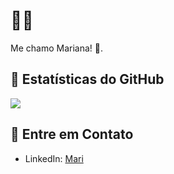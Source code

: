 # 👋🌸

Me chamo Mariana! 💖.

## 🌸 Estatísticas do GitHub

[![](https://github-readme-stats.vercel.app/api?username=xmarimarquesh&show_icons=true&theme=pink)](https://github.com/xmarimarquesh)

## 💖 Entre em Contato

- LinkedIn: [Mari](https://br.linkedin.com/in/mariana-hipolito-386810300)
